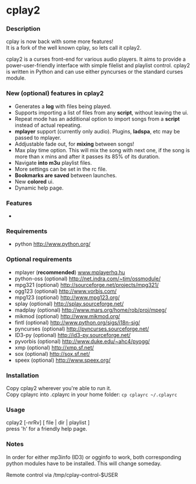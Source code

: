 # cplay2

### Description

cplay is now back with some more features!  
It is a fork of the well known cplay, so lets call it cplay2.

cplay2 is a curses front-end for various audio players. It aims
to provide a power-user-friendly interface with simple filelist
and playlist control. cplay2 is written in Python and can use
either pyncurses or the standard curses module.


### New (optional) features in cplay2

- Generates a **log** with files being played.
- Supports importing a list of files from any **script**, without leaving the ui.
- Repeat mode has an additional option to import songs from a **script** instead of actual repeating.
- **mplayer** support (currently only audio). Plugins, **ladspa**, etc may be passed to mplayer.
- Addjustable fade out, for **mixing** between songs!
- Max play time option. This will mix the song with next one, if the song is more than x mins and 
after it passes its 85% of its duration.
- Navigate **into m3u** playlist files.
- More settings can be set in the rc file.
- **Bookmarks are saved** between launches.
- New **colored** ui.
- Dynamic help page.


### Features

-


### Requirements

- python http://www.python.org/


### Optional requirements
- mplayer       (**recommended**)  www.mplayerhq.hu
- python-oss    (optional)         http://net.indra.com/~tim/ossmodule/
- mpg321        (optional)         http://sourceforge.net/projects/mpg321/
- ogg123        (optional)         http://www.vorbis.com/
- mpg123        (optional)         http://www.mpg123.org/
- splay         (optional)         http://splay.sourceforge.net/
- madplay       (optional)         http://www.mars.org/home/rob/proj/mpeg/
- mikmod        (optional)         http://www.mikmod.org/
- fintl         (optional)         http://www.python.org/sigs/i18n-sig/
- pyncurses     (optional)         http://pyncurses.sourceforge.net/
- ID3-py        (optional)         http://id3-py.sourceforge.net/
- pyvorbis      (optional)         http://www.duke.edu/~ahc4/pyogg/
- xmp           (optional)         http://xmp.sf.net/
- sox           (optional)         http://sox.sf.net/
- speex         (optional)         http://www.speex.org/


### Installation

Copy cplay2 wherever you're able to run it.  
Copy cplayrc into .cplayrc in your home folder: `cp cplayrc ~/.cplayrc`


### Usage

cplay2 [-nrRv] [ file | dir | playlist ]  
press 'h' for a friendly help page.


### Notes

In order for either mp3info (ID3) or ogginfo to work,
both corresponding python modules have to be installed.
This will change someday.

Remote control via /tmp/cplay-control-$USER


